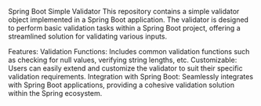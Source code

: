 Spring Boot Simple Validator
This repository contains a simple validator object implemented in a Spring Boot application. The validator is designed to perform basic validation tasks within a Spring Boot project, offering a streamlined solution for validating various inputs.

Features:
Validation Functions: Includes common validation functions such as checking for null values, verifying string lengths, etc.
Customizable: Users can easily extend and customize the validator to suit their specific validation requirements.
Integration with Spring Boot: Seamlessly integrates with Spring Boot applications, providing a cohesive validation solution within the Spring ecosystem.
